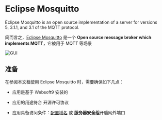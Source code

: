 # Eclipse Mosquitto

Eclipse Mosquitto is an open source implementation of a server for versions 5, 3.1.1, and 3.1 of the MQTT protocol.

简而言之，[Eclipse Mosquitto](https://mosquitto.org/) 是一个 **Open source message broker which implements MQTT**，它被用于 MQTT  等场景


![GUI](https://libs.websoft9.com/Websoft9/DocsPicture/zh/mosquitto/mosquitto-gui-websoft9.png)


## 准备

在参阅本文档使用 Eclipse Mosquitto 时，需要确保如下几点：

- 应用是基于 Websoft9 安装的

- 应用的用途符合 [](https://opensource.org/licenses/EPL-2.0) 开源许可协议

- 应用具备访问条件：[配置域名](./guide/appsetdomain) 或 **服务器安全组**开启网外端口